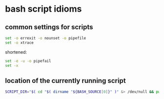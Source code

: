 # bash script idioms

## common settings for scripts

```bash
set -o errexit -o nounset -o pipefile
set -o xtrace
```
shortened:
```bash
set -e -u -o pipefail
set -x
```

## location of the currently running script

```bash
SCRIPT_DIR="$( cd "$( dirname "${BASH_SOURCE[0]}" )" &> /dev/null && pwd )"
```
